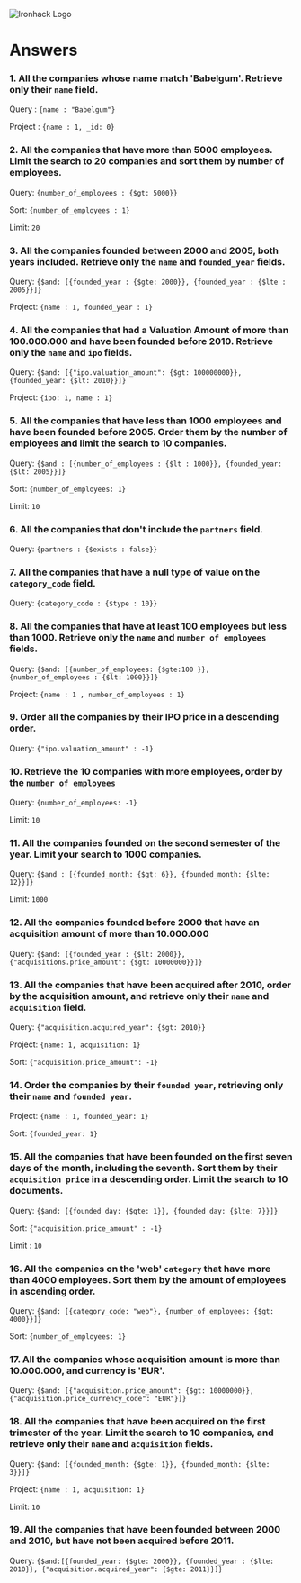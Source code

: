 ![Ironhack Logo](https://i.imgur.com/1QgrNNw.png)

# Answers

### 1. All the companies whose name match 'Babelgum'. Retrieve only their `name` field.

Query : `{name : "Babelgum"}`

Project : `{name : 1, _id: 0}` 



### 2. All the companies that have more than 5000 employees. Limit the search to 20 companies and sort them by **number of employees**.

Query: `{number_of_employees : {$gt: 5000}}`

Sort: `{number_of_employees : 1}`

Limit: `20`



### 3. All the companies founded between 2000 and 2005, both years included. Retrieve only the `name` and `founded_year` fields.

Query: `{$and: [{founded_year : {$gte: 2000}}, {founded_year : {$lte : 2005}}]}`

Project:  `{name : 1, founded_year : 1}`



### 4. All the companies that had a Valuation Amount of more than 100.000.000 and have been founded before 2010. Retrieve only the `name` and `ipo` fields.

Query: `{$and: [{"ipo.valuation_amount": {$gt: 100000000}}, {founded_year: {$lt: 2010}}]}`

Project: `{ipo: 1, name : 1}`



### 5. All the companies that have less than 1000 employees and have been founded before 2005. Order them by the number of employees and limit the search to 10 companies.

Query: `{$and : [{number_of_employees : {$lt : 1000}}, {founded_year: {$lt: 2005}}]}`

Sort: `{number_of_employees: 1}`

Limit: `10`



### 6. All the companies that don't include the `partners` field.

Query: `{partners : {$exists : false}}`



### 7. All the companies that have a null type of value on the `category_code` field.

Query: `{category_code : {$type : 10}}`



### 8. All the companies that have at least 100 employees but less than 1000. Retrieve only the `name` and `number of employees` fields.

Query: `{$and: [{number_of_employees: {$gte:100 }}, {number_of_employees : {$lt: 1000}}]}`

Project: `{name : 1 , number_of_employees : 1}`



### 9. Order all the companies by their IPO price in a descending order.

Query: `{"ipo.valuation_amount" : -1}`



### 10. Retrieve the 10 companies with more employees, order by the `number of employees`

Query: `{number_of_employees: -1}`

Limit: `10`



### 11. All the companies founded on the second semester of the year. Limit your search to 1000 companies.

Query: `{$and : [{founded_month: {$gt: 6}}, {founded_month: {$lte: 12}}]}`

Limit: `1000`



<!-- ### 12. All the companies that have been 'deadpooled' after the third year. -->

<!-- Your Code Goes Here -->



### 12. All the companies founded before 2000 that have an acquisition amount of more than 10.000.000

Query: `{$and: [{founded_year : {$lt: 2000}}, {"acquisitions.price_amount": {$gt: 10000000}}]}`



### 13. All the companies that have been acquired after 2010, order by the acquisition amount, and retrieve only their `name` and `acquisition` field.

Query: `{"acquisition.acquired_year": {$gt: 2010}}`

Project: `{name: 1, acquisition: 1}`

Sort: `{"acquisition.price_amount": -1}`



### 14. Order the companies by their `founded year`, retrieving only their `name` and `founded year`.

Project: `{name : 1, founded_year: 1}`

Sort: `{founded_year: 1}`



### 15. All the companies that have been founded on the first seven days of the month, including the seventh. Sort them by their `acquisition price` in a descending order. Limit the search to 10 documents.

Query: `{$and: [{founded_day: {$gte: 1}}, {founded_day: {$lte: 7}}]}`

Sort: `{"acquisition.price_amount" : -1}`

Limit : `10`



### 16. All the companies on the 'web' `category` that have more than 4000 employees. Sort them by the amount of employees in ascending order.

Query: `{$and: [{category_code: "web"}, {number_of_employees: {$gt: 4000}}]}`

Sort: `{number_of_employees: 1}`



### 17. All the companies whose acquisition amount is more than 10.000.000, and currency is 'EUR'.

Query: `{$and: [{"acquisition.price_amount": {$gt: 10000000}}, {"acquisition.price_currency_code": "EUR"}]}`



### 18. All the companies that have been acquired on the first trimester of the year. Limit the search to 10 companies, and retrieve only their `name` and `acquisition` fields.

Query: `{$and: [{founded_month: {$gte: 1}}, {founded_month: {$lte: 3}}]}`

Project: `{name : 1, acquisition: 1}`

Limit: `10`



### 19. All the companies that have been founded between 2000 and 2010, but have not been acquired before 2011.

Query: `{$and:[{founded_year: {$gte: 2000}}, {founded_year : {$lte: 2010}}, {"acquisition.acquired_year": {$gte: 2011}}]}`